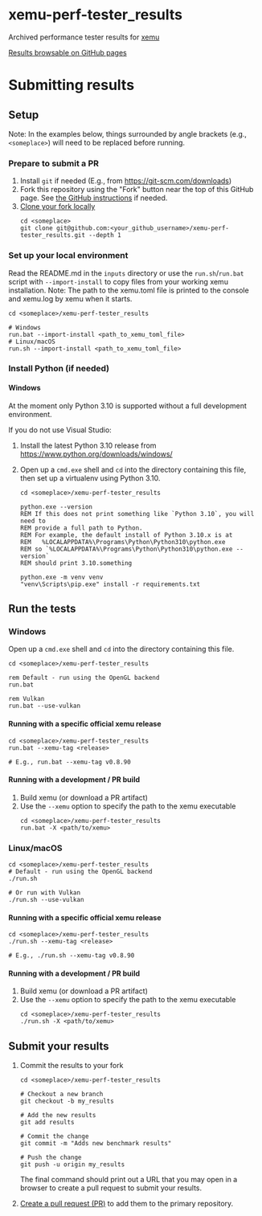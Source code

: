 xemu-perf-tester_results
===

Archived performance tester results for [xemu](https://xemu.app)

[Results browsable on GitHub pages](https://abaire.github.io/xemu-perf-tester_results/)

# Submitting results

## Setup

Note: In the examples below, things surrounded by angle brackets (e.g.,
`<someplace>`) will need to be replaced before running.

### Prepare to submit a PR

1. Install `git` if needed (E.g., from https://git-scm.com/downloads)
1. Fork this repository using the "Fork" button near the top of this GitHub
   page.
   See [the GitHub instructions](https://docs.github.com/en/pull-requests/collaborating-with-pull-requests/working-with-forks/fork-a-repo)
   if needed.
1. [Clone your fork locally](https://docs.github.com/en/pull-requests/collaborating-with-pull-requests/working-with-forks/fork-a-repo#cloning-your-forked-repository)
    ```shell
   cd <someplace>
   git clone git@github.com:<your_github_username>/xemu-perf-tester_results.git --depth 1
    ```

### Set up your local environment

Read the README.md in the `inputs` directory or use the `run.sh`/`run.bat`
script with `--import-install` to copy files from your working xemu
installation. Note: The path to the xemu.toml file is printed to the console and
xemu.log by xemu when it starts.

```shell
cd <someplace>/xemu-perf-tester_results

# Windows
run.bat --import-install <path_to_xemu_toml_file>
# Linux/macOS
run.sh --import-install <path_to_xemu_toml_file>
```

### Install Python (if needed)

#### Windows

At the moment only Python 3.10 is supported without a full development
environment.

If you do not use Visual Studio:

1. Install the latest Python 3.10 release
   from https://www.python.org/downloads/windows/
2. Open up a `cmd.exe` shell and `cd` into the directory containing this file,
   then set up a virtualenv using Python 3.10.

   ```shell
   cd <someplace>/xemu-perf-tester_results
   
   python.exe --version
   REM If this does not print something like `Python 3.10`, you will need to
   REM provide a full path to Python. 
   REM For example, the default install of Python 3.10.x is at 
   REM   %LOCALAPPDATA%\Programs\Python\Python310\python.exe
   REM so `%LOCALAPPDATA%\Programs\Python\Python310\python.exe --version`
   REM should print 3.10.something
   
   python.exe -m venv venv
   "venv\Scripts\pip.exe" install -r requirements.txt
   ````

## Run the tests

### Windows

Open up a `cmd.exe` shell and `cd` into the directory containing this file.

```shell
cd <someplace>/xemu-perf-tester_results

rem Default - run using the OpenGL backend
run.bat

rem Vulkan
run.bat --use-vulkan
```

#### Running with a specific official xemu release

```shell
cd <someplace>/xemu-perf-tester_results
run.bat --xemu-tag <release>

# E.g., run.bat --xemu-tag v0.8.90
```

#### Running with a development / PR build

1. Build xemu (or download a PR artifact)
1. Use the `--xemu` option to specify the path to the xemu executable
    ```shell
    cd <someplace>/xemu-perf-tester_results
    run.bat -X <path/to/xemu>
    ```

### Linux/macOS

```shell
cd <someplace>/xemu-perf-tester_results
# Default - run using the OpenGL backend
./run.sh

# Or run with Vulkan
./run.sh --use-vulkan
```

#### Running with a specific official xemu release

```shell
cd <someplace>/xemu-perf-tester_results
./run.sh --xemu-tag <release>

# E.g., ./run.sh --xemu-tag v0.8.90
```

#### Running with a development / PR build

1. Build xemu (or download a PR artifact)
1. Use the `--xemu` option to specify the path to the xemu executable
    ```shell
    cd <someplace>/xemu-perf-tester_results
    ./run.sh -X <path/to/xemu>
    ```

## Submit your results

1. Commit the results to your fork
   ```shell
   cd <someplace>/xemu-perf-tester_results
   
   # Checkout a new branch
   git checkout -b my_results
   
   # Add the new results
   git add results
   
   # Commit the change
   git commit -m "Adds new benchmark results"
   
   # Push the change
   git push -u origin my_results
   ```

   The final command should print out a URL that you may open in a browser to
   create a pull request to submit your results.
1. [Create a pull request (PR)](https://docs.github.com/en/pull-requests/collaborating-with-pull-requests/proposing-changes-to-your-work-with-pull-requests/creating-a-pull-request-from-a-fork)
   to add them to the primary repository.
